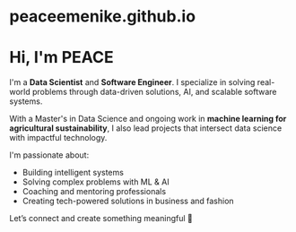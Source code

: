 # peaceemenike.github.io

# Hi, I'm PEACE

I'm a **Data Scientist** and **Software Engineer**. I specialize in solving real-world problems through data-driven solutions, AI, and scalable software systems.

With a Master's in Data Science and ongoing work in **machine learning for agricultural sustainability**, I also lead projects that intersect data science with impactful technology.

I'm passionate about:
- Building intelligent systems
- Solving complex problems with ML & AI
- Coaching and mentoring professionals
- Creating tech-powered solutions in business and fashion

Let’s connect and create something meaningful 🤝
